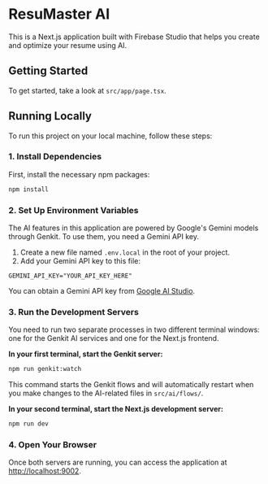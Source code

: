 # ResuMaster AI

This is a Next.js application built with Firebase Studio that helps you create and optimize your resume using AI.

## Getting Started

To get started, take a look at `src/app/page.tsx`.

## Running Locally

To run this project on your local machine, follow these steps:

### 1. Install Dependencies

First, install the necessary npm packages:

```bash
npm install
```

### 2. Set Up Environment Variables

The AI features in this application are powered by Google's Gemini models through Genkit. To use them, you need a Gemini API key.

1.  Create a new file named `.env.local` in the root of your project.
2.  Add your Gemini API key to this file:

```
GEMINI_API_KEY="YOUR_API_KEY_HERE"
```

You can obtain a Gemini API key from [Google AI Studio](https://aistudio.google.com/app/apikey).

### 3. Run the Development Servers

You need to run two separate processes in two different terminal windows: one for the Genkit AI services and one for the Next.js frontend.

**In your first terminal, start the Genkit server:**

```bash
npm run genkit:watch
```

This command starts the Genkit flows and will automatically restart when you make changes to the AI-related files in `src/ai/flows/`.

**In your second terminal, start the Next.js development server:**

```bash
npm run dev
```

### 4. Open Your Browser

Once both servers are running, you can access the application at [http://localhost:9002](http://localhost:9002).
